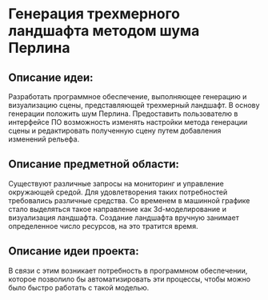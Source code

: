 # Генерация трехмерного ландшафта методом шума Перлина

## Описание идеи: 
Разработать программное обеспечение, выполняющее генерацию и визуализацию сцены,
представляющей трехмерный ландшафт. В основу генерации положить шум Перлина. Предоставить
пользователю в интерфейсе ПО возможность изменять настройки метода генерации сцены и
редактировать полученную сцену путем добавления изменений рельефа.

## Описание предметной области:
Существуют различные запросы на мониторинг и управление окружающей средой. Для удовлетворения таких потребностей требовались различные средства. Со временем в машинной графике стало выделяться такое направление как 3d-моделирование и визуализация ландшафта. Создание ландшафта вручную занимает определенное число ресурсов, на это тратится время. 

## Описание идеи проекта:
В связи с этим возникает потребность в программном обеспечении, которое позволило бы автоматизировать эти процессы, чтобы можно было быстро работать с такой моделью.



